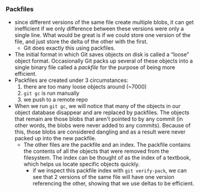 
### Packfiles
- since different versions of the same file create multiple blobs, it can get inefficient if we only difference between these versions were only a single line. What would be great is if we could store one version of the file, and just store the delta of the other with the first.
	- Git does exactly this using packfiles.
- The initial format in which Git saves objects on disk is called a “loose” object format. Occasionally Git packs up several of these objects into a single binary file called a *packfile* for the purpose of being more efficient.
- Packfiles are created under 3 circumstances:
	1. there are too many loose objects around (~7000)
	2. `git gc` is run manually
	3. we push to a remote repo 
- When we run `git gc`, we will notice that many of the objects in our object database disappear and are replaced by packfiles. The objects that remain are those blobs that aren't pointed to by any commit (in other words, the blobs were never added to any commits). Because of this, those blobs are considered dangling and as a result were never packed up into the new packfile.
	- The other files are the packfile and an index. The packfile contains the contents of all the objects that were removed from the filesystem. The index can be thought of as the index of a textbook, which helps us locate specific objects quickly.
		- if we inspect this packfile index with `git verify-pack`, we can see that 2 versions of the same file will have one version referencing the other, showing that we use deltas to be efficient. 
		
